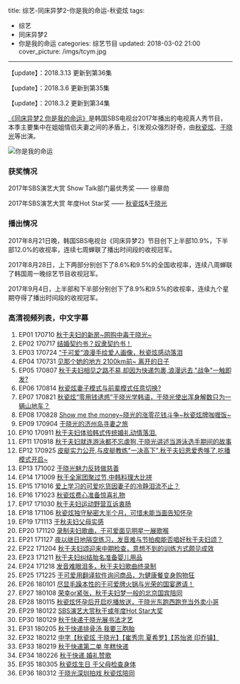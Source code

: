 title: 综艺-同床异梦2-你是我的命运-秋瓷炫
tags:
  - 综艺
  - 同床异梦2
  - 你是我的命运
categories: 综艺节目
updated: 2018-03-02 21:00
cover_picture: /imgs/tcym.jpg
---
【update】：2018.3.13 更新到第36集

【update】：2018.3.6 更新到第35集

【update】：2018.3.2 更新到第34集

[《同床异梦2 你是我的命运》]是韩国SBS电视台2017年播出的电视真人秀节目，本季主要集中在姐姐情侣夫妻之间的矛盾上，引发观众强烈好奇，由[秋瓷炫]、[于晓光]等出演。

![你是我的命运](/imgs/tcym.jpg)

### 获奖情况
2017年SBS演艺大赏 Show Talk部门最优秀奖 —— 徐章勋

2017年SBS演艺大赏 年度Hot Star奖 —— [秋瓷炫]&[于晓光]

### 播出情况
2017年8月21日晚，韩国SBS电视台《同床异梦2》节目创下上半部10.9%，下半部12.0%的收视率，连续七周蝉联了播出时间段的收视冠军。

2017年8月28日，上下两部分别创下了8.6%和9.5%的全国收视率，连续八周蝉联了韩国周一晚综艺节目收视冠军。

2017年9月4日，上半部和下半部分别创下了8.9%和9.5%的收视率，连续九个星期夺得了播出时间段的收视冠军。

### 高清视频列表，中文字幕
1. EP01 170710 [秋于夫妇的新房~网购中毒于晓光~](http://v.youku.com/v_show/id_XMjg4MzM3NTU4MA==.html?spm=a2h0k.8191407.0.0&from=s1.8-1-1.2&f=50662504)
2. EP02 170717 [结婚契约书？奴隶契约书！](http://v.youku.com/v_show/id_XMjg5ODg0NjA2MA==.html?spm=a2h0j.8191423.playlist_content.5~5~5~A&&f=50662504&from=y1.2-3.4.1)
3. EP03 170724 [“于可爱”浪漫手绘爱人画像，秋瓷炫感动落泪](http://v.youku.com/v_show/id_XMjkxNzQyNjU1Ng==.html?spm=a2h0j.8191423.playlist_content.5!2~5~5~A&&f=50662504&from=y1.2-3.4.2)
4. EP04 170731 [见那个她的地方 2100km前~ 离开的日子](http://v.youku.com/v_show/id_XMjkzNzc2MzQzNg==.html?spm=a2h0k.8191407.0.0&from=s1.8-1-1.2&f=50131331)
5. EP05 170807 [秋于夫妇相见之路不易,却因为快递包裹,浪漫远去,"战争"一触即发?](http://v.youku.com/v_show/id_XMjk1MjEzNTQ2OA==.html?spm=a2h0j.8191423.playlist_content.5!3~5~5~A&&f=50662504&from=y1.2-3.4.3)
6. EP06 170814 [秋瓷炫妻子模式与前辈模式任意切换?](http://v.youku.com/v_show/id_XMjk3MDYwNjExMg==.html?spm=a2h0j.8191423.playlist_content.5!4~5~5~A&&f=50662504&from=y1.2-3.4.4)
7. EP07 170821 [秋瓷炫“零用钱诱惑”于晓光学韩语，于晓光使出浑身解数只为一辆山地车？](http://v.youku.com/v_show/id_XMjk4NDM2NDgyOA==.html?spm=a2h0k.8191407.0.0&from=s1.8-1-1.2&f=51204750)
8. EP08 170828 [Show me the money~晓光的涨零花钱斗争~秋瓷炫牌咖喱饭~](http://v.youku.com/v_show/id_XMjk5NTcxMTUwOA==.html?spm=a2h0k.8191407.0.0&from=s1.8-1-1.2&f=50555088)
9. EP09 170904 [于晓光的济州岛寻妻之旅](http://v.youku.com/v_show/id_XMzAwNjkyNzI1Ng==.html?spm=a2h0j.8191423.playlist_content.5!23~5~5~A&&f=50555088&from=y1.2-3.4.23)
10. EP10 170911 [秋于夫妇体验韩式传统婚礼动情落泪.](http://v.youku.com/v_show/id_XMzAxOTA0ODA0MA==.html?spm=a2h0j.8191423.playlist_content.5!22~5~5~A&&f=50555088&from=y1.2-3.4.22) 
11. EP11 170918 [秋于夫妇就连游泳都不忘虐狗,于晓光讲述当游泳选手期间的故事](http://v.youku.com/v_show/id_XMzAzMTc2MDQwMA==.html?spm=a2h0j.8191423.playlist_content.5!21~5~5~A&&f=50555088&from=y1.2-3.4.21)
12. EP12 170925 [皮艇实力公开,与皮艇教练"一决高下",秋于夫妇恩爱秀够了,吃播模式开启~](http://v.youku.com/v_show/id_XMzA0NzQxMTQyNA==.html?spm=a2h0j.8191423.playlist_content.5!20~5~5~A&&f=50555088&from=y1.2-3.4.20)
13. EP13 171002 [于晓光魅力反转做慈善](http://v.youku.com/v_show/id_XMzA2MzQyNjk1Ng==.html?spm=a2h0j.8191423.playlist_content.5!19~5~5~A&&f=50555088&from=y1.2-3.4.19)
14. EP14 171009 [秋于全家团聚过节,中韩料理大比拼](http://v.youku.com/v_show/id_XMzA3NTgzMjgxNg==.html?spm=a2h0j.8191423.playlist_content.5!17~5~5~A&&f=50555088&from=y1.2-3.4.17)
15. EP15 171016 [爱上学习的可爱吃货因妻子的冷静泪流不止？](http://v.youku.com/v_show/id_XMzA5MDI1NDkyMA==.html?spm=a2h0j.8191423.playlist_content.5!16~5~5~A&&f=50555088&from=y1.2-3.4.16)
16. EP16 171023 [秋瓷炫费心准备惊喜礼物](http://v.youku.com/v_show/id_XMzEwNjM4ODM4MA==.html?spm=a2h0j.8191423.playlist_content.5!15~5~5~A&&f=50555088&from=y1.2-3.4.15)
17. EP17 171030 [秋于夫妇运动野营互诉衷肠](http://v.youku.com/v_show/id_XMzEyMjcyMzU3Mg==.html?spm=a2h0j.8191423.playlist_content.5!14~5~5~A&&f=50555088&from=y1.2-3.4.14)
18. EP18 171106 [秋瓷炫独守秘密大半个月，可惜未能当面告知怀孕](http://v.youku.com/v_show/id_XMzEzOTU5MjMwNA==.html?spm=a2h0j.8191423.playlist_content.5!13~5~5~A&&f=50555088&from=y1.2-3.4.13)
19. EP19 171113 [于秋夫妇父母实感](http://v.youku.com/v_show/id_XMzE1NjAxMzQ3Ng==.html?spm=a2h0j.8191423.playlist_content.5!12~5~5~A&&f=50555088&from=y1.2-3.4.12)
20. EP20 171120 [录制夫妇歌曲，于可爱面见明星一展歌喉](http://v.youku.com/v_show/id_XMzE3MjM4ODgwNA==.html?spm=a2h0j.8191423.playlist_content.5!11~5~5~A&&f=50555088&from=y1.2-3.4.11)
21. EP21 171127 [夜以继日地隔空练习，发音难与节拍痴能否唱好秋于夫妇颂？](http://v.youku.com/v_show/id_XMzE4OTQyNjIxNg==.html?spm=a2h0j.8191423.playlist_content.5!10~5~5~A&&f=50555088&from=y1.2-3.4.10)
22. EP22 171204 [秋于夫妇颂迎来中期检查，意想不到的训练方式颇见成效](http://v.youku.com/v_show/id_XMzIwNTg0MzMwMA==.html?spm=a2h0j.8191423.playlist_content.5!9~5~5~A&&f=50555088&from=y1.2-3.4.9)
23. EP23 171211 [秋于夫妇纠结胎名准备婴儿用品](http://v.youku.com/v_show/id_XMzIyMzcyOTY0NA==.html?spm=a2h0j.8191423.playlist_content.5!8~5~5~A&&f=50555088&from=y1.2-3.4.8)
24. EP24 171218 [发音难眼泪多，秋于夫妇歌曲终录制](http://v.youku.com/v_show/id_XMzI0MzIyMzU1Ng==.html?spm=a2h0j.8191423.playlist_content.5!7~5~5~A&&f=50555088&from=y1.2-3.4.7)
25. EP25 171225 [于可爱用翻译软件询问商品，为健康餐变身购物狂](http://v.youku.com/v_show/id_XMzI2MzI3MzU0NA==.html?spm=a2h0j.8191423.playlist_content.5!6~5~5~A&&f=50555088&from=y1.2-3.4.6)
26. EP26 180101 [尽显毛躁本性的于可爱牌火锅与光荣的国宴邀请！](http://v.youku.com/v_show/id_XMzI4NTgyMzE2OA==.html?spm=a2h0j.8191423.playlist_content.5!5~5~5~A&&f=50555088&from=y1.2-3.4.5)
27. EP27 180108 [荣幸or紧张，秋于夫妇梦一般的北京国宾陪同](http://v.youku.com/v_show/id_XMzMwMjQxMjk3Mg==.html?spm=a2h0j.8191423.playlist_content.5!4~5~5~A&&f=50555088&from=y1.2-3.4.4)
28. EP28 180115 [秋瓷炫怀孕后开启吃播放送，于晓光东跑西跑充当外卖小哥](http://v.youku.com/v_show/id_XMzMyMTk2NDc4OA==.html?spm=a2h0j.8191423.playlist_content.5!3~5~5~A&&f=50555088&from=y1.2-3.4.3)
29. EP29 180122 [SBS演艺大赏秋于或年度Hot Star大奖](http://v.youku.com/v_show/id_XMzM0NDUxMzA5Mg==.html?spm=a2h0k.8191407.0.0&from=s1.8-1-1.2&f=51446734)
30. EP30 180129 [秋于快递于晓光展书法才艺](http://v.youku.com/v_show/id_XMzM2NTIyNTE2NA==.html?spm=a2h0j.8191423.playlist_content.5~5~5~A&&f=50555088&from=y1.2-3.4.1)
31. EP31 180205 [秋于快递排骨汤 我要三胞胎](http://v.youku.com/v_show/id_XMzM4MjQ2ODQxMg==.html?spm=a2h0k.8191407.0.0&from=s1.8-1-1.2)
32. EP32 180212 [中字【秋瓷炫 于晓光】【崔秀宗 夏希罗】【苏怡贤 印乔镇】](http://v.youku.com/v_show/id_XMzM5OTUyMTM2MA==.html?spm=a2h0k.8191407.0.0&from=s1.8-1-1.2&f=50395844)
33. EP33 180219 [秋于快递第二单 年糕快递](http://v.youku.com/v_show/id_XMzQxMTg5ODg2NA==.html?spm=a2h0k.8191407.0.0&from=s1.8-1-1.2&f=50555088)
34. EP34 180226 [秋于快递 婚礼赞歌](http://v.youku.com/v_show/id_XMzQyNTg2MTg3Ng==.html?spm=a2h0k.8191407.0.0&from=s1.8-1-1.2&f=50555088)
35. EP35 180305 [秋瓷炫生日 于父母检查身体](http://v.youku.com/v_show/id_XMzQ0MjE1OTA0NA==.html?spm=a2h0k.8191407.0.0&from=s1.8-1-1.2)
36. EP36 180312 [于晓光深圳拍戏 秋瓷炫陪同](http://v.youku.com/v_show/id_XMzQ1OTM2MTY2OA==.html?spm=a2h0k.8191407.0.0&from=s1.8-1-1.2)



[《同床异梦2 你是我的命运》]: https://baike.baidu.com/item/%E5%90%8C%E5%BA%8A%E5%BC%82%E6%A2%A62%EF%BC%9A%E4%BD%A0%E6%98%AF%E6%88%91%E7%9A%84%E5%91%BD%E8%BF%90
[秋瓷炫]: https://baike.baidu.com/item/%E7%A7%8B%E7%93%B7%E7%82%AB
[于晓光]: https://baike.baidu.com/item/%E4%BA%8E%E6%99%93%E5%85%89/17959
